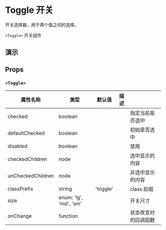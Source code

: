 # Toggle 开关 [<i class="icon icon-edit2" ></i>](https://github.com/rsuite/rsuite.github.io/blob/master/src/components/toggle/index.md)

开关选择器，用于两个值之间的选择。

`<Toggle>` 开关组件


## 演示

<!--{demo}-->



## Props

### `<Toggle>`

| 属性名称              | 类型                     | 默认值      | 描述  |            |
|-------------------|------------------------|----------|-----|------------|
| checked           | boolean                |          |     | 指定当前是否选中   |
| defaultChecked    | boolean                |          |     | 初始是否选中     |
| disabled          | boolean                |          |     | 禁用         |
| checkedChildren   | node                   |          |     | 选中显示的内容    |
| unCheckedChildren | node                   |          |     | 非选中显示的内容   |
| classPrefix       | string                 | 'toggle' |     | class 前缀   |
| size              | enum: 'lg', 'md', 'sm' |          |     | 开关尺寸       |
| onChange          | function               |          |     | 状态改变时的回调函数 |

